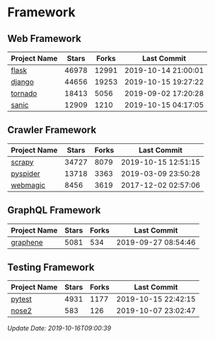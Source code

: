 # Framework

## Web Framework

| Project Name | Stars | Forks | Last Commit |
| ------------ | ----- | ----- | ----------- |
| [flask](https://github.com/pallets/flask) | 46978 | 12991 | 2019-10-14 21:00:01 |
| [django](https://github.com/django/django) | 44656 | 19253 | 2019-10-15 19:27:22 |
| [tornado](https://github.com/tornadoweb/tornado) | 18413 | 5056 | 2019-09-02 17:20:28 |
| [sanic](https://github.com/huge-success/sanic) | 12909 | 1210 | 2019-10-15 04:17:05 |

## Crawler Framework

| Project Name | Stars | Forks | Last Commit |
| ------------ | ----- | ----- | ----------- |
| [scrapy](https://github.com/scrapy/scrapy) | 34727 | 8079 | 2019-10-15 12:51:15 |
| [pyspider](https://github.com/binux/pyspider) | 13718 | 3363 | 2019-03-09 23:50:28 |
| [webmagic](https://github.com/code4craft/webmagic) | 8456 | 3619 | 2017-12-02 02:57:06 |

## GraphQL Framework

| Project Name | Stars | Forks | Last Commit |
| ------------ | ----- | ----- | ----------- |
| [graphene](https://github.com/graphql-python/graphene) | 5081 | 534 | 2019-09-27 08:54:46 |

## Testing Framework

| Project Name | Stars | Forks | Last Commit |
| ------------ | ----- | ----- | ----------- |
| [pytest](https://github.com/pytest-dev/pytest) | 4931 | 1177 | 2019-10-15 22:42:15 |
| [nose2](https://github.com/nose-devs/nose2) | 583 | 126 | 2019-10-07 23:02:47 |

*Update Date: 2019-10-16T09:00:39*